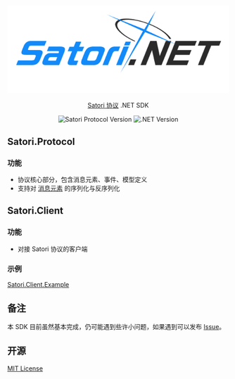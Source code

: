 ﻿<div align="center">

![Satori.NET](./assets/banner.png)

[Satori 协议](https://satori.js.org/zh-CN/) .NET SDK

![Satori Protocol Version](https://img.shields.io/badge/Satori_Protocol-v1-8d80e6)
![.NET Version](https://img.shields.io/badge/.NET-6-512bd4)

</div>

## Satori.Protocol

### 功能

- 协议核心部分，包含消息元素、事件、模型定义
- 支持对 [消息元素](https://satori.js.org/zh-CN/protocol/elements.html) 的序列化与反序列化

## Satori.Client

### 功能

- 对接 Satori 协议的客户端

### 示例

[Satori.Client.Example](./examples/Satori.Client.Example)

## 备注

本 SDK 目前虽然基本完成，仍可能遇到些许小问题，如果遇到可以发布 [Issue](https://github.com/bsdayo/Satori.NET/issues/)。

## 开源

[MIT License](./LICENSE)
